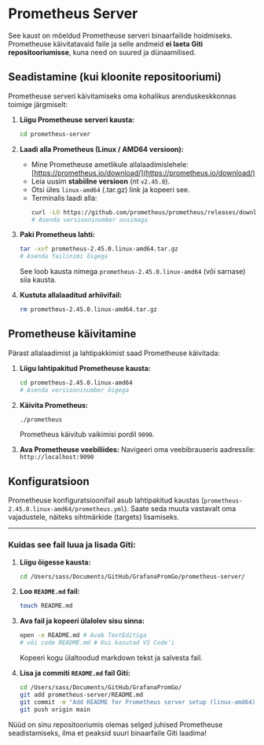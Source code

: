 # Prometheus Server

See kaust on mõeldud Prometheuse serveri binaarfailide hoidmiseks. Prometheuse käivitatavaid faile ja selle andmeid **ei laeta Giti repositooriumisse**, kuna need on suured ja dünaamilised.

## Seadistamine (kui kloonite repositooriumi)

Prometheuse serveri käivitamiseks oma kohalikus arenduskeskkonnas toimige järgmiselt:

1.  **Liigu Prometheuse serveri kausta:**
    ```bash
    cd prometheus-server
    ```

2.  **Laadi alla Prometheus (Linux / AMD64 versioon):**
    * Mine Prometheuse ametlikule allalaadimislehele: [https://prometheus.io/download/](https://prometheus.io/download/)
    * Leia uusim **stabiilne versioon** (nt `v2.45.0`).
    * Otsi üles `linux-amd64` (.tar.gz) link ja kopeeri see.
    * Terminalis laadi alla:
        ```bash
        curl -LO https://github.com/prometheus/prometheus/releases/download/v2.45.0/prometheus-2.45.0.linux-amd64.tar.gz
        # Asenda versiooninumber uusimaga
        ```

3.  **Paki Prometheus lahti:**
    ```bash
    tar -xvf prometheus-2.45.0.linux-amd64.tar.gz
    # Asenda failinimi õigega
    ```
    See loob kausta nimega `prometheus-2.45.0.linux-amd64` (või sarnase) siia kausta.

4.  **Kustuta allalaaditud arhiivifail:**
    ```bash
    rm prometheus-2.45.0.linux-amd64.tar.gz
    ```

## Prometheuse käivitamine

Pärast allalaadimist ja lahtipakkimist saad Prometheuse käivitada:

1.  **Liigu lahtipakitud Prometheuse kausta:**
    ```bash
    cd prometheus-2.45.0.linux-amd64
    # Asenda versiooninumber õigega
    ```

2.  **Käivita Prometheus:**
    ```bash
    ./prometheus
    ```
    Prometheus käivitub vaikimisi pordil `9090`.

3.  **Ava Prometheuse veebiliides:**
    Navigeeri oma veebibrauseris aadressile: `http://localhost:9090`

## Konfiguratsioon

Prometheuse konfiguratsioonifail asub lahtipakitud kaustas (`prometheus-2.45.0.linux-amd64/prometheus.yml`). Saate seda muuta vastavalt oma vajadustele, näiteks sihtmärkide (targets) lisamiseks.

---

### Kuidas see fail luua ja lisada Giti:

1.  **Liigu õigesse kausta:**
    ```bash
    cd /Users/sass/Documents/GitHub/GrafanaPromGo/prometheus-server/
    ```

2.  **Loo `README.md` fail:**
    ```bash
    touch README.md
    ```

3.  **Ava fail ja kopeeri ülalolev sisu sinna:**
    ```bash
    open -e README.md # Avab TextEditiga
    # või code README.md # Kui kasutad VS Code'i
    ```
    Kopeeri kogu ülaltoodud markdown tekst ja salvesta fail.

4.  **Lisa ja commiti `README.md` fail Giti:**
    ```bash
    cd /Users/sass/Documents/GitHub/GrafanaPromGo/
    git add prometheus-server/README.md
    git commit -m "Add README for Prometheus server setup (linux-amd64)"
    git push origin main
    ```

Nüüd on sinu repositooriumis olemas selged juhised Prometheuse seadistamiseks, ilma et peaksid suuri binaarfaile Giti laadima!